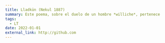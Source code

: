 ```yaml
---
title: Lladkün (Nekul 1887)
summary: Este poema, sobre el duelo de un hombre *williche*, pertenece a la colección de llamados *kollag*, escritos por Nekul o Juan Elías Carrera, un hablante de Apiao, Chiloé. Fueron entregados en un cuaderno al antropólogo Alejandro Cañas, quien, a su vez, los entregó a Rodolfo Lenz, quien tomó una copia. 
tags:
  - LT
date: 2022-01-01
external_link: http://github.com
---
```

